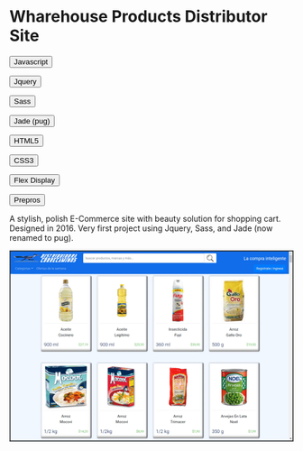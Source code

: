 # Wharehouse Products Distributor Site

<button>Javascript</button>

<button>Jquery</button>

<button>Sass</button>

<button>Jade (pug)</button>

<button>HTML5</button>

<button>CSS3</button>

<button>Flex Display</button>

<button>Prepros</button>

A stylish, polish E-Commerce site with beauty solution for shopping cart.
Designed in 2016. Very first project using Jquery, Sass, and Jade (now renamed to pug).

![](./img/page.gif)
